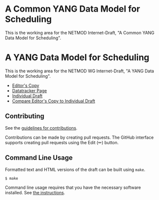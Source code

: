 # A Common YANG Data Model for Scheduling

This is the working area for the NETMOD Internet-Draft, "A Common YANG Data Model for Scheduling".


# A YANG Data Model for Scheduling 

This is the working area for the NETMOD WG Internet-Draft, "A YANG Data Model for Scheduling".

* [Editor's Copy](https://netmod-wg.github.io/schedule-yang/#go.draft-ietf-netmod-schedule-yang.html)
* [Datatracker Page](https://datatracker.ietf.org/doc/draft-ietf-netmod-schedule-yang)
* [Individual Draft](https://datatracker.ietf.org/doc/html/draft-ietf-netmod-schedule-yang)
* [Compare Editor's Copy to Individual Draft](https://netmod-wg.github.io/schedule-yang/#go.draft-ietf-netmod-schedule-yang.diff)

## Contributing

See the
[guidelines for contributions](https://github.com/netmod-wg/schedule-yang/blob/main/CONTRIBUTING.md).

Contributions can be made by creating pull requests.
The GitHub interface supports creating pull requests using the Edit (✏) button.


## Command Line Usage

Formatted text and HTML versions of the draft can be built using `make`.

```sh
$ make
```

Command line usage requires that you have the necessary software installed.  See
[the instructions](https://github.com/martinthomson/i-d-template/blob/main/doc/SETUP.md).

